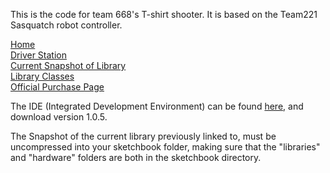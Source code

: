 This is the code for team 668's T-shirt shooter.  It is based on the Team221 Sasquatch robot controller.   
  
[Home](http://www.team221.com/robotopen)  
[Driver Station](http://www.team221.com/robotopen/ds.html)  
[Current Snapshot of Library](https://github.com/221robotics/RobotOpen-Sasquatch-Library/archive/master.zip)  
[Library Classes](https://robotopen.readthedocs.org/en/latest/)  
[Official Purchase Page](http://www.team221.com/robotopen/product.php?id=114)

The IDE (Integrated Development Environment) can be found [here](http://arduino.cc/en/Main/Software), and download version 1.0.5.

The Snapshot of the current library previously linked to, must be uncompressed into your sketchbook folder, making sure that the "libraries" and "hardware" folders are both in the sketchbook directory.
